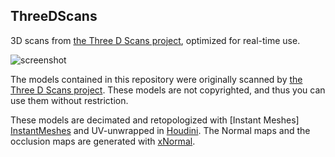 ThreeDScans
-----------

3D scans from [the Three D Scans project][ThreeDScans], optimized for
real-time use.

![screenshot][image]

The models contained in this repository were originally scanned by [the
Three D Scans project][ThreeDScans]. These models are not copyrighted,
and thus you can use them without restriction.

These models are decimated and retopologized with [Instant Meshes]
[InstantMeshes] and UV-unwrapped in [Houdini][Houdini]. The Normal maps
and the occlusion maps are generated with [xNormal][xNormal].

[image]: http://67.media.tumblr.com/36c4f3130cbd8305a38f30d8640fd48f/tumblr_ob2u6g7Lab1qio469o1_1280.png
[ThreeDScans]: http://threedscans.com/
[InstantMeshes]: https://github.com/wjakob/instant-meshes
[Houdini]: https://www.sidefx.com/
[xNormal]: http://www.xnormal.net/
